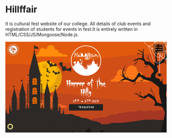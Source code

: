 # Hillffair
It is cultural fest website of our college. All details of club events and registration of students for events in fest.It is entirely written in HTML/CSS/JS/Mongoose/Node.js.


<img src="images/main.png" alt="homepage">
